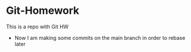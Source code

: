 # Git-Homework
This is a repo with Git HW

* Now I am making some commits on the main branch in order to rebase later

